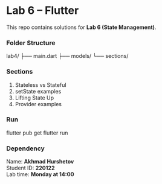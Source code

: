 # Lab 6 – Flutter

This repo contains solutions for **Lab 6 (State Management)**.

### Folder Structure

lab4/
├── main.dart
├── models/
└── sections/


### Sections
1. Stateless vs Stateful  
2. setState examples  
3. Lifting State Up  
4. Provider examples  

### Run
flutter pub get
flutter run

### Dependency


Name: **Akhmad Hurshetov**  
Student ID: **220122**  
Lab time: **Monday at 14:00**
